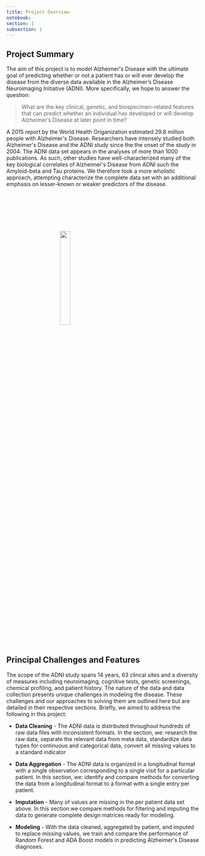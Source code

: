 ```yaml
---
title: Project Overview
notebook:
section: 1
subsection: 1
---
```


## Project Summary

The aim of this project is to model Alzheimer's Disease with the ultimate goal of predicting whether or not a patient has or will ever develop the disease from the diverse data available in the Alzheimer’s Disease Neuroimaging Initiative (ADNI). More specifically, we hope to answer the question:

> What are the key clinical, genetic, and biospecimen-related features that can predict whether an individual has developed or will develop Alzheimer’s Disease at later point in time? 

A 2015 report by the World Health Origanization estimated 29.8 million people with Alzheimer's Disease. Researchers have intensely studied both Alzheimer's Disease and the ADNI study since the  the onset of the study in 2004. The ADNI data set appears in the analyses of more than 1000 publications. As such, other studies have well-characterized many of the key biological correlates of Alzheimer's Disease from ADNI such the Amyloid-beta and Tau proteins. We therefore took a more wholistic approach, attempting characterize the complete data set with an additional emphasis on lesser-known or weaker predictors of the disease.

<figure class="center_fig">
    <img src="/cs109a_adni/index_files/ADNI_logo_vector.png" class="image" style="width: 25%; padding: 100px;">
</figure>

## Principal Challenges and Features

The scope of the ADNI study spans 14 years, 63 clincal sites and a diversity of measures including neuroimaging, cognitive tests, genetic screenings, chemical profiling, and patient history. The nature of the data and data collection presents unique challenges in modeling the disease. These challenges and our approaches to solving them are outlined here but are detailed in their respective sections. Briefly, we aimed to address the following in this project:

- **Data Cleaning** - The ADNI data is distributed throughout hundreds of raw data files with inconsistent formats. In the section, we: research the raw data, separate the relevant data from meta data, standardize data types for continuous and categorical data, convert all missing values to a standard indicator

- **Data Aggregation** - The ADNI data is organized in a longitudinal format with a single observation corresponding to a single visit for a particular patient. In this section, we: identify and compare methods for converting the data from a longitudinal format to a format with a single entry per patient.

- **Imputation** - Many of values are missing in the per patient data set above. In this section we compare methods for filtering and imputing the data to generate complete design matrices ready for modeling.

- **Modeling** - With the data cleaned, aggregated by patient, and imputed to replace missing values, we train and compare the performance of Random Forest and ADA Boost models in predicting Alzheimer's Disease diagnoses.

<div style="margin-top: 100px"></div>
